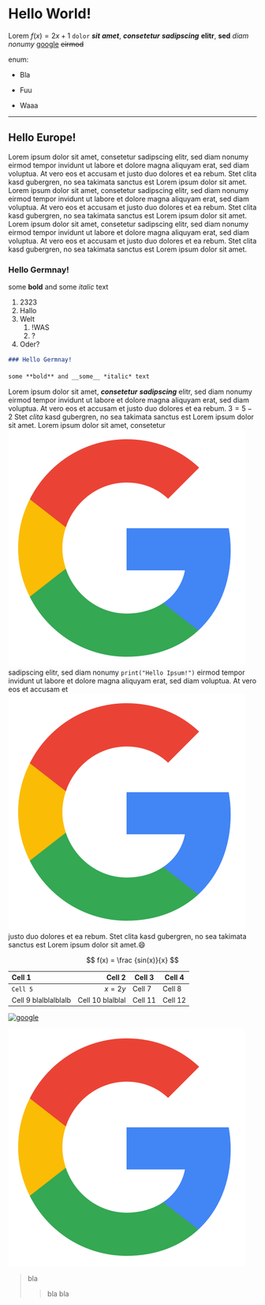 # Hello World!

Lorem $f(x)=2x+1$ `dolor` ***sit*** ___amet___, **_consetetur_** *__sadipscing__* **elitr**, __sed__ *diam* _nonumy_ [google](https://www.google.de) ~~eirmod~~

enum:

- Bla
+ Fuu
* Waaa

---

## Hello Europe!

Lorem ipsum dolor sit amet, consetetur sadipscing elitr, sed diam nonumy eirmod tempor invidunt ut labore et dolore magna aliquyam erat, sed diam voluptua. At vero eos et accusam et justo duo dolores et ea rebum. Stet clita kasd gubergren, no sea takimata sanctus est Lorem ipsum dolor sit amet. Lorem ipsum dolor sit amet, consetetur sadipscing elitr, sed diam nonumy eirmod tempor invidunt ut labore et dolore magna aliquyam erat, sed diam voluptua. At vero eos et accusam et justo duo dolores et ea rebum. Stet clita kasd gubergren, no sea takimata sanctus est Lorem ipsum dolor sit amet.
Lorem ipsum dolor sit amet, consetetur sadipscing elitr, sed diam nonumy eirmod tempor invidunt ut labore et dolore magna aliquyam erat, sed diam voluptua. At vero eos et accusam et justo duo dolores et ea rebum. Stet clita kasd gubergren, no sea takimata sanctus est Lorem ipsum dolor sit amet.

### Hello Germnay!

some **bold** and some *italic* text
1. 2323
1. Hallo
2. Welt
    1. !WAS
    2. ?
3.  Oder?

```md
### Hello Germnay!

some **bold** and __some__ *italic* text
```

Lorem ipsum dolor sit amet, __*consetetur*__ ***sadipscing*** elitr, sed diam nonumy eirmod tempor invidunt ut labore et dolore magna aliquyam erat, sed diam voluptua. At vero eos et accusam et justo duo dolores et ea rebum. $3 = 5 - 2$ Stet _clita_ kasd gubergren, no sea takimata sanctus est Lorem ipsum dolor sit amet. Lorem ipsum dolor sit amet, consetetur [![google](google.png)](www.google.de) sadipscing elitr, sed diam nonumy `print("Hello Ipsum!")` eirmod tempor invidunt ut labore et dolore magna aliquyam erat, sed diam voluptua. At vero eos et accusam et ![google](google.png) justo duo dolores et ea rebum. Stet clita kasd gubergren, no sea takimata sanctus est Lorem ipsum dolor sit amet.:smile:

$$
f(x) = \frac {sin(x)}{x}
$$

| Cell 1               |       **Cell** 2 | Cell 3  | Cell 4  |
|:---------------------|-:|---------|---------|
| `Cell 5`             |          $x=2y$ | Cell 7  | Cell 8  |
| Cell 9 blalblalblalb | Cell 10 blalblal | Cell 11 | Cell 12 |


[![google]()](www.google.de)

![**google**](google.png)


> bla
>> bla bla